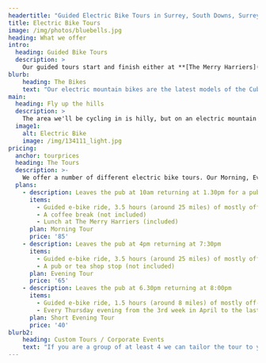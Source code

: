 ```yaml
---
headertitle: "Guided Electric Bike Tours in Surrey, South Downs, Surrey Hills, West Sussex, Guildford, Haslemere, Farnham, Godalming, Chiddingfold and Petworth."
title: Electric Bike Tours
image: /img/photos/bluebells.jpg
heading: What we offer
intro:
  heading: Guided Bike Tours
  description: >
    Our guided tours start and finish either at **[The Merry Harriers](https://www.merryharriers.com)** pub in the village of Hambledon, Surrey, or at your chosen location in the vicinity. We stay off-road as much as possible, using the extensive local network of bridleways and tracks. The tours last up to 4 hours and we'll cover between 20 and 35 miles. Along the way we'll visit some of the local sites of interest and have a refreshment stop. The maximum group size is 6.
blurb:
    heading: The Bikes
    text: "Our electric mountain bikes are the latest models of the Cube Reaction Hybrid, with the highest spec Bosch CX engines and 500w batteries. They have a battery assisted range of between 30 miles (48km) and 60 miles (97km), depending on how they are ridden, the weight of the rider and the type of terrain they are ridden on."
main:
  heading: Fly up the hills
  description: >
    The area we'll be cycling in is hilly, but on an electric mountain bike you'll get up even the steepest ascent without a sweat (unless you want to sweat, the amount of work you let the engine do is up to you). Electric bikes are a great way to allow a group of people with differing fitness levels to cycle together.
  image1:
    alt: Electric Bike
    image: /img/134111_light.jpg
pricing:
  anchor: tourprices
  heading: The Tours
  description: >-
    We offer a number of different electric bike tours. Our Morning, Evening and Evening Short tours start and finish at The Merry Harriers pub. All prices are per person. Bookings are essential for all tours.
  plans:
    - description: Leaves the pub at 10am returning at 1.30pm for a pub lunch
      items:
        - Guided e-bike ride, 3.5 hours (around 25 miles) of mostly off-road cycling
        - A coffee break (not included)
        - Lunch at The Merry Harriers (included)
      plan: Morning Tour
      price: '85'
    - description: Leaves the pub at 4pm returning at 7:30pm
      items:
        - Guided e-bike ride, 3.5 hours (around 25 miles) of mostly off-road cycling
        - A pub or tea shop stop (not included)
      plan: Evening Tour
      price: '65'
    - description: Leaves the pub at 6.30pm returning at 8:00pm
      items:
        - Guided e-bike ride, 1.5 hours (around 8 miles) of mostly off-road cycling
        - Every Thursday evening from the 3rd week in April to the last week in August (or by arrangement)
      plan: Short Evening Tour
      price: '40'
blurb2:
    heading: Custom Tours / Corporate Events
    text: "If you are a group of at least 4 we can tailor the tour to your wishes in terms of timings and where we visit. For example we can take in a local winery or brewery tour, tour historic Petworth or visit a gallery/pottery. We can also put together a bike activity for your corporate event."
---
```


